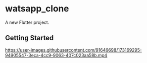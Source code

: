 # watsapp_clone

A new Flutter project.

## Getting Started



https://user-images.githubusercontent.com/91646698/173169295-94905547-3eca-4cc9-9063-407c023aa58b.mp4

